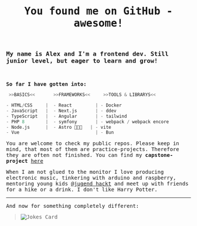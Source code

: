 <samp>

<h1 align="center">You found me on GitHub - awesome!</h1>
<br>

### My name is Alex and I'm a frontend dev. Still junior level, but eager to learn and grow!
<br>
 
**So far I have gotten into:**
```python
 >>BASICS<<       >>FRAMEWORKS<<     >>TOOLS & LIBRARYS<<

- HTML/CSS     |  - React         | - Docker
- JavaScript   |  - Next.js       | - ddev
- TypeScript   |  - Angular       | - tailwind
- PHP 8        |  - symfony       | - webpack / webpack encore
- Node.js      |  - Astro 🚀🧑‍🚀   | - vite
- Vue                             | - Bun
 ```
 
You are welcome to check my public repos. Please keep in mind, that most of them are practice-projects. Therefore they are often not finished. You can find my **capstone-project** [here](https://github.com/onebarloop/capstone-project)

When I am not glued to the monitor I love producing electronic music, tinkering with arduino and raspberry, mentoring young kids [@jugend hackt](https://www.jugendhackt.org) and meet up with friends for a hike or a drink. I don't like Harry Potter.
 

***
And now for something completely different:
</samp>
>![Jokes Card](https://readme-jokes.vercel.app/api?theme=radical)

